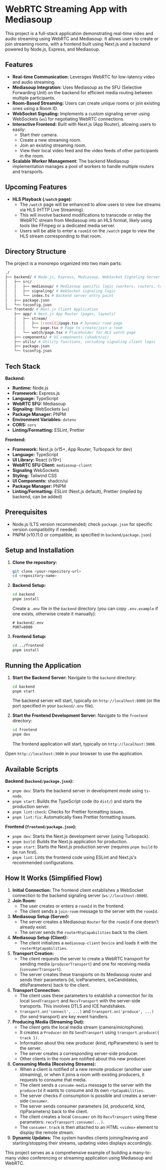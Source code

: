 # WebRTC Streaming App with Mediasoup

This project is a full-stack application demonstrating real-time video and audio streaming using WebRTC and Mediasoup. It allows users to create or join streaming rooms, with a frontend built using Next.js and a backend powered by Node.js, Express, and Mediasoup.

## Features

*   **Real-time Communication:** Leverages WebRTC for low-latency video and audio streaming.
*   **Mediasoup Integration:** Uses Mediasoup as the SFU (Selective Forwarding Unit) on the backend for efficient media routing between multiple participants.
*   **Room-Based Streaming:** Users can create unique rooms or join existing ones using a Room ID.
*   **WebSocket Signaling:** Implements a custom signaling server using WebSockets (`ws`) for negotiating WebRTC connections.
*   **Interactive Frontend:** Built with Next.js (App Router), allowing users to easily:
    *   Start their camera.
    *   Create a new streaming room.
    *   Join an existing streaming room.
    *   View their local video feed and the video feeds of other participants in the room.
*   **Scalable Worker Management:** The backend Mediasoup implementation manages a pool of workers to handle multiple routers and transports.

## Upcoming Features

*   **HLS Playback (`/watch` page):**
    *   The `/watch` page will be enhanced to allow users to view live streams via HLS (HTTP Live Streaming).
    *   This will involve backend modifications to transcode or relay the WebRTC stream from Mediasoup into an HLS format, likely using tools like FFmpeg or a dedicated media server.
    *   Users will be able to enter a `roomId` on the `/watch` page to view the HLS stream corresponding to that room.

## Directory Structure

The project is a monorepo organized into two main parts:

```bash
./
├── backend/ # Node.js, Express, Mediasoup, WebSocket Signaling Server
│   ├── src/
│   │   ├── mediasoup/ # Mediasoup specific logic (workers, routers, transports)
│   │   ├── signaling/ # WebSocket signaling logic
│   │   └── index.ts # Backend server entry point
│   ├── package.json
│   └── tsconfig.json
└── frontend/ # Next.js Client Application
    ├── app/ # Next.js App Router (pages, layouts)
    │   ├── stream/
    │   │   ├── [roomId]/page.tsx # Dynamic room page
    │   │   └── page.tsx # Page to create/join a room
    │   └── watch/page.tsx # Placeholder for HLS watch page
    ├── components/ # UI components (shadcn/ui)
    ├── utils/ # Utility functions, including signaling client logic
    ├── package.json
    └── tsconfig.json
```

## Tech Stack

**Backend:**

*   **Runtime:** Node.js
*   **Framework:** Express.js
*   **Language:** TypeScript
*   **WebRTC SFU:** Mediasoup
*   **Signaling:** WebSockets (`ws`)
*   **Package Manager:** PNPM
*   **Environment Variables:** `dotenv`
*   **CORS:** `cors`
*   **Linting/Formatting:** ESLint, Prettier

**Frontend:**

*   **Framework:** Next.js (v15+, App Router, Turbopack for dev)
*   **Language:** TypeScript
*   **UI Library:** React (v19+)
*   **WebRTC SFU Client:** `mediasoup-client`
*   **Signaling** WebSockets
*   **Styling:** Tailwind CSS
*   **UI Components:** shadcn/ui
*   **Package Manager:** PNPM
*   **Linting/Formatting:** ESLint (Next.js default), Prettier (implied by backend, can be added)

## Prerequisites

*   Node.js (LTS version recommended; check `package.json` for specific version compatibility if needed)
*   PNPM (v10.11.0 or compatible, as specified in `backend/package.json`)

## Setup and Installation

1.  **Clone the repository:**
    ```bash
    git clone <your-repository-url>
    cd <repository-name>
    ```

2.  **Backend Setup:**
    ```bash
    cd backend
    pnpm install
    ```
    Create a `.env` file in the `backend` directory (you can copy `.env.example` if one exists, otherwise create it manually):
    ```env
    # backend/.env
    PORT=8000
    ```

3.  **Frontend Setup:**
    ```bash
    cd ../frontend
    pnpm install
    ```

## Running the Application

1.  **Start the Backend Server:**
    Navigate to the `backend` directory:
    ```bash
    cd backend
    pnpm start
    ```
    The backend server will start, typically on `http://localhost:8000` (or the port specified in your `backend/.env` file).

2.  **Start the Frontend Development Server:**
    Navigate to the `frontend` directory:
    ```bash
    cd frontend
    pnpm dev
    ```
    The frontend application will start, typically on `http://localhost:3000`.

Open `http://localhost:3000` in your browser to use the application.

## Available Scripts

**Backend (`backend/package.json`):**

*   `pnpm dev`: Starts the backend server in development mode using `ts-node`.
*   `pnpm start`: Builds the TypeScript code (to `dist/`) and starts the production server.
*   `pnpm lint:check`: Checks for Prettier formatting issues.
*   `pnpm lint:fix`: Automatically fixes Prettier formatting issues.

**Frontend (`frontend/package.json`):**

*   `pnpm dev`: Starts the Next.js development server (using Turbopack).
*   `pnpm build`: Builds the Next.js application for production.
*   `pnpm start`: Starts the Next.js production server (requires `pnpm build` to be run first).
*   `pnpm lint`: Lints the frontend code using ESLint and Next.js's recommended configurations.

## How It Works (Simplified Flow)

1.  **Initial Connection:** The frontend client establishes a WebSocket connection to the backend signaling server (`ws://localhost:8000`).
2.  **Join Room:**
    *   The user creates or enters a `roomId` in the frontend.
    *   The client sends a `join-room` message to the server with the `roomId`.
3.  **Mediasoup Setup (Server):**
    *   The server creates a Mediasoup `Router` for the `roomId` if one doesn't already exist.
    *   The server sends the `routerRtpCapabilities` back to the client.
4.  **Mediasoup Setup (Client):**
    *   The client initializes a `mediasoup-client` `Device` and loads it with the `routerRtpCapabilities`.
5.  **Transport Creation:**
    *   The client requests the server to create a WebRTC transport for sending media (`producerTransport`) and one for receiving media (`consumerTransport`).
    *   The server creates these transports on its Mediasoup router and sends their parameters (id, iceParameters, iceCandidates, dtlsParameters) back to the client.
6.  **Transport Connection:**
    *   The client uses these parameters to establish a connection for its local `SendTransport` and `RecvTransport` with the server-side transports. This involves DTLS and ICE handshakes.
    *   `transport.on('connect', ...)` and `transport.on('produce', ...)` (for send transport) are key event handlers.
7.  **Producing Media (Streaming Out):**
    *   The client gets the local media stream (camera/microphone).
    *   It creates a `Producer` on its `SendTransport` using `transport.produce({ track })`.
    *   Information about this new producer (kind, rtpParameters) is sent to the server.
    *   The server creates a corresponding server-side producer.
    *   Other clients in the room are notified about this new producer.
8.  **Consuming Media (Receiving Streams):**
    *   When a client is notified of a new remote producer (another user streaming), or when it joins a room with existing producers, it requests to consume that media.
    *   The client sends a `consume-media` message to the server with the `producerId` it wants to consume and its own `rtpCapabilities`.
    *   The server checks if consumption is possible and creates a server-side `Consumer`.
    *   The server sends consumer parameters (id, producerId, kind, rtpParameters) back to the client.
    *   The client creates a local `Consumer` on its `RecvTransport` using these parameters: `recvTransport.consume(...)`.
    *   The `consumer.track` is then attached to an HTML `<video>` element to display the remote stream.
9.  **Dynamic Updates:** The system handles clients joining/leaving and starting/stopping their streams, updating video displays accordingly.

This project serves as a comprehensive example of building a many-to-many video conferencing or streaming application using Mediasoup and WebRTC.
